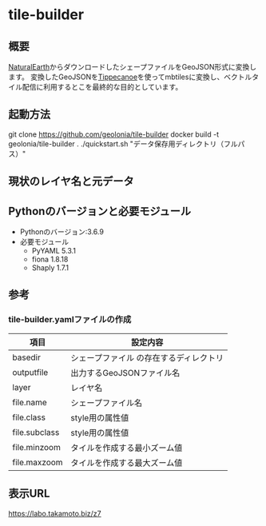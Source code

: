 # tile-builder
## 概要

[NaturalEarth](https://www.naturalearthdata.com)からダウンロードしたシェープファイルをGeoJSON形式に変換します。
変換したGeoJSONを[Tippecanoe](https://github.com/mapbox/tippecanoe)を使ってmbtilesに変換し、ベクトルタイル配信に利用するとこを最終的な目的としています。

## 起動方法

git clone https://github.com/geolonia/tile-builder
docker build -t geolonia/tile-builder .
./quickstart.sh "データ保存用ディレクトリ（フルパス）"

## 現状のレイヤ名と元データ

## Pythonのバージョンと必要モジュール

* Pythonのバージョン:3.6.9
* 必要モジュール
  * PyYAML 5.3.1
  * fiona 1.8.18
  * Shaply 1.7.1

## 参考

### tile-builder.yamlファイルの作成

|項目|設定内容|
|----|----|
|basedir|シェープファイル の存在するディレクトリ|
|outputfile|出力するGeoJSONファイル名|
|layer|レイヤ名|
|file.name|シェープファイル名|
|file.class|style用の属性値|
|file.subclass|style用の属性値|
|file.minzoom|タイルを作成する最小ズーム値|
|file.maxzoom|タイルを作成する最大ズーム値|

## 表示URL

https://labo.takamoto.biz/z7
